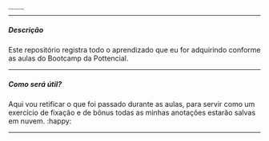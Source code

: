 <img src="C:\Users\Nick\Desktop\Pottencial_edit.png" alt="Pottencial BootCamp" style="zoom:20%;" align="left" />

***

##### Descrição

Este repositório registra todo o aprendizado que eu for adquirindo conforme as aulas do Bootcamp da Pottencial.

***

##### Como será útil?

Aqui vou retificar o que foi passado durante as aulas, para servir como um exercício de fixação e de bônus todas as minhas anotações estarão salvas em nuvem. :happy:

***

